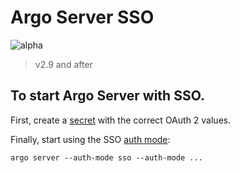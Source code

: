 # Argo Server SSO

![alpha](assets/alpha.svg)

> v2.9 and after

## To start Argo Server with SSO.

First, create a [secret](../manifests/quick-start/base/argo-server-sso-secret.yaml) with the correct OAuth 2 values.

Finally, start using the SSO [auth mode](argo-server-auth-mode.md):

```
argo server --auth-mode sso --auth-mode ...
```
